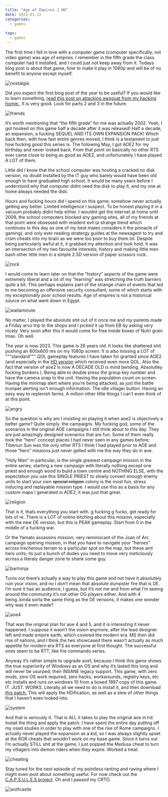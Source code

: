 ```yaml
---
title: "Age of Empires 1 HD"
date: 2023-01-22
categories:
  - games
  
tags:
  - games
---
```

The first time I fell in love with a computer game (computer specifically, not video game) was age of empires. I remember in the fifth grade the class computer had it installed, and I could just not keep away from it. Todays blog post is about that game, how to make it play in 1080p and will be of no benefit to anyone except myself. 

![nostalgia](/assets/images/aoe/nostalgia.png)

Did you expect the first blog post of the year to be useful? If you would like to learn something, [read this post on attacking awsgoat from my hacking homie.](https://kymb0.github.io/IAM-attacking-AWS-rn/). It is very good. Look for parts 2 and 3 in the future. 

![friends](/assets/images/aoe/friends.png)

It’s worth mentioning that “the fifth grade” for me was actually 2002. Yeah, I got hooked on this game half a decade after it was released! Half a decade, an expansion, a fucking SEQUEL AND ITS OWN EXPANSION PACK! Which back then, with how fast entire genres moved, I think is a testament to just how fucking good this series is. The following May, I got AOE2 for my birthday and never looked back. From that point on basically no other RTS ever came close to being as good as AOE2, and unfortunately I have played A LOT of them.

Little did I know that the school computer was hosting a cracked no disk version, no doubt installed by the IT guy who barely would have been old enough to have graduated high school. It would be many years before I understood why that computer didnt need the disk to play it, and my one at home always needed the disk.

Hours and fucking hours did I spend on this game; somehow never actually getting any better. Limited intelligence I suspect. To be honest playing it in a vacuum probably didnt help either. I wouldnt get the internet at home until 2009, the school computers blocked any gaming sites, all of my friends at that point were obsessed with resident evil (a strange trend which continues to this day as one of my best mates considers it the pinnacle of gaming), and only ever reading stratergy guides at the newsagent to try and cram cheats into my brain as we were too poor to buy them lol. Despite being particularly awful at it, it grabbed my attention and took hold. It was an intersection of my two favourite interests; history and making little men bash other little men in a simple 2.5D version of paper scissors rock.

![rock](/assets/images/aoe/rock.jpg)

I would come to learn later on that the “history” aspects of the game were extremely liberal and a lot of my “learning” was stretching the truth barriers quite a bit. This perhaps explains part of the strange chain of events that led to me becoming an offensive security consultant, some of which starts with my exceptionally poor school results. Age of empires is not a historical source on what went down in Egypt. 

![waitaminute](/assets/images/aoe/waitaminute.jpg)

No matter, I played the absolute shit out of it once me and my parents made a Friday arvo trip to the shops and I picked it up from EB by asking very nicely. Very soon after this it would come for free inside boxes of Nutri grain lmao. Oh well.

The year is now 2023. This game is 26 years old. It looks like shattered shit pushing an 800x600 res on my 1080p screen. It is also missing a LOT of """standard""" QOL gameplay features I have taken for granted since AOE2 (and especially in the [HD version](https://store.steampowered.com/app/221380/Age_of_Empires_II_2013/) which received even more QOL. Also the fact that version of aoe2 is now A DECADE OLD is mind bending. Absolutley fucking bonkers.). Being able to double press the group key number and have the camera snap to the unit. Having the population count on screen. Having the minimap alert where you’re being attacked, as just the battle trumpet alerting isn’t enough information. The idle villager button. Having an easy way to replenish farms. A million other little things I can’t even think of at this point.

![angry](/assets/images/aoe/angry.jpg)

So the question is why am I insisting on playing it when aoe2 is objectively a better game? Quite simply. the campaigns. My fucking god, some of the scenarios in the original AOE campaigns I still think about to this day. They are just amazingly designed scenarios that are fun. Some of them really took the “hero” concept places I had never seen in any games before; Tiberiun Sun was the only other RTS I think I had played prior to AOE and those “hero” missions just never gelled with me the way they do in aoe.

"Holy Man" in particular, is the single greatest campaign mission in the entire series; starting a new campaign with literally nothing except one priest and enough wood to build a town centre and NOTHING ELSE, with the expectation you use this SINGLE PRIEST to slowly convert enough enemy units to start your own ~~special religion~~ colony is the most fun, stress inducing and replayable mission type. I would use this as a basis for any custom maps I generated in AOE2, it was just that great.

![religion](/assets/images/aoe/holyman.png)

That is it, thats everything you start with. g fucking g fucko, get ready for lots of re. There is a LOT of online bitching about this mission, especially with the new DE version, but this is PEAK gameplay. Start from 0 in the middle of a fucking war.

Or the Yamato assassins mission; very reminiscant of the Joan of Arc campaign opening mission, in that you have to navigate your "heroes" across trecherous terrain to a particular spot on the map, but these aint hero units; its just a bunch of dudes you need to move very meticlously across a literaly danger zone to shank some guy.

![bartninja](/assets/images/aoe/ninja.jpg)

Turns out there’s actually a way to play this game and not have it absolutely ruin your vision, and no I don’t mean that absolute dumpster fire that is DE. I’m sure it has an audience, I guess, but it’s not me and from what I’m seeing around the community it’s not other OG players either. And with 4 being..kinda sorta the same thing as the DE versions, it makes one wonder why was it even made?

![aoe4](/assets/images/aoe/aoe4.jpg)

That was the original plan for aoe 4 and 5, and it is interesting it never happened. I suppose it wasn’t the vision anymore, after the lead designer left and made empire earth, which covered the modern era. MS then did rise of nations, and I think the two showcased there wasn’t actually as much appetite for modern era RTS as everyone at first thought. The successful ones seem to be RTT, like the commando series.

Anyway it’s rather simple to upgrade aoe1, because I think this game shows the true superiority of Windows as an OS and why it’s lasted this long and will never be usurped; their INSANE legacy support. This game, with zero mods, zero OS work required, zero hacks, workarounds, registry keys, etc etc installs and runs on windows 10 from a boxed 1997 copy of this game. IT. JUST. WORKS. Literally all we need to do is install it, and then download [this patch.](https://upatch-hd.weebly.com/) This will apply the HDification, as well as a slew of other things that I haven’t even looked into.

![system](/assets/images/aoe/system.jpg)

And that is seriously it. That is ALL it takes to play the original aoe in hd. Install the thing and apply the patch. I have spent the entire day putting off my osed studies in order to play with one of the rise of Rome campaigns. I actually never played the expansion as a kid, so I was always slightly upset at the ROR cheats that wouldn’t work on my base game. Since it turns out I’m actually STILL shit at the game, I just popped the Medusa cheat to turn my villagers into demon riders when they expire. Worked a treat.

![cheating](/assets/images/aoe/cheating.jpg)

Stay tuned for the next episode of my pointless ranting and raving where I might even post about something useful. For now check out the [C.A.P.S.U.L.E.S project](https://github.com/onecloudemoji/C.A.P.S.U.L.E.S). Oh and I passed my CRTO.

![wolfcastle](/assets/images/fable/mcbain.jpg)

